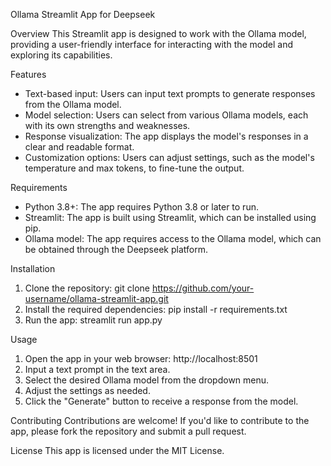 Ollama Streamlit App for Deepseek

Overview
This Streamlit app is designed to work with the Ollama model, providing a user-friendly interface for interacting with the model and exploring its capabilities.

Features
- Text-based input: Users can input text prompts to generate responses from the Ollama model.
- Model selection: Users can select from various Ollama models, each with its own strengths and weaknesses.
- Response visualization: The app displays the model's responses in a clear and readable format.
- Customization options: Users can adjust settings, such as the model's temperature and max tokens, to fine-tune the output.

Requirements
- Python 3.8+: The app requires Python 3.8 or later to run.
- Streamlit: The app is built using Streamlit, which can be installed using pip.
- Ollama model: The app requires access to the Ollama model, which can be obtained through the Deepseek platform.

Installation
1. Clone the repository: git clone https://github.com/your-username/ollama-streamlit-app.git
2. Install the required dependencies: pip install -r requirements.txt
3. Run the app: streamlit run app.py

Usage
1. Open the app in your web browser: http://localhost:8501
2. Input a text prompt in the text area.
3. Select the desired Ollama model from the dropdown menu.
4. Adjust the settings as needed.
5. Click the "Generate" button to receive a response from the model.

Contributing
Contributions are welcome! If you'd like to contribute to the app, please fork the repository and submit a pull request.

License
This app is licensed under the MIT License.
